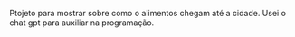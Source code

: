 Ptojeto para mostrar sobre como o alimentos chegam até a cidade. Usei o chat gpt para auxiliar na programação.
